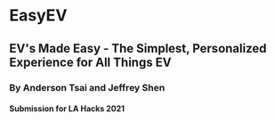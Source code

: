 # EasyEV
## EV's Made Easy - The Simplest, Personalized Experience for All Things EV
### By Anderson Tsai and Jeffrey Shen
#### Submission for LA Hacks 2021

